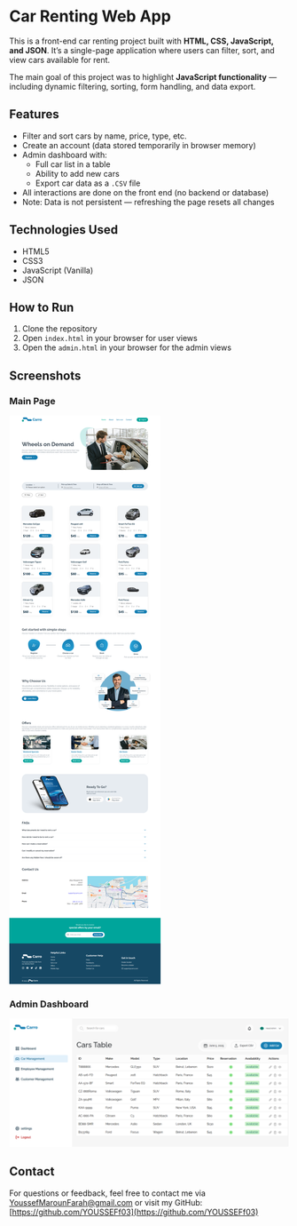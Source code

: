 # Car Renting Web App

This is a front-end car renting project built with **HTML, CSS, JavaScript, and JSON**. It’s a single-page application where users can filter, sort, and view cars available for rent.

The main goal of this project was to highlight **JavaScript functionality** — including dynamic filtering, sorting, form handling, and data export.

## Features

- Filter and sort cars by name, price, type, etc.
- Create an account (data stored temporarily in browser memory)
- Admin dashboard with:
  - Full car list in a table
  - Ability to add new cars
  - Export car data as a `.CSV` file
- All interactions are done on the front end (no backend or database)
- Note: Data is not persistent — refreshing the page resets all changes

## Technologies Used

- HTML5  
- CSS3  
- JavaScript (Vanilla)  
- JSON

## How to Run

1. Clone the repository  
2. Open `index.html` in your browser for user views 
3. Open the `admin.html` in your browser for the admin views

## Screenshots

###  Main Page
![Main Page](/MainPage.png)

###  Admin Dashboard
![Admin Page](/AdminPage.png)

## Contact

For questions or feedback, feel free to contact me via YoussefMarounFarah@gmail.com or visit my GitHub: [https://github.com/YOUSSEFf03](https://github.com/YOUSSEFf03)
